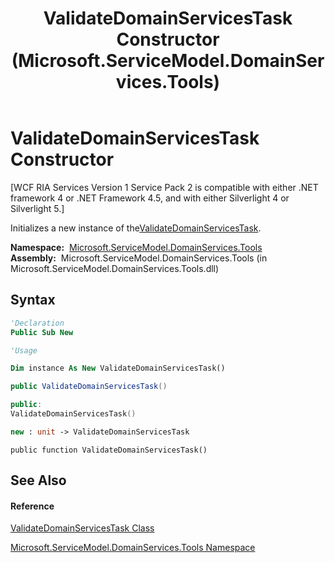 ﻿---
title: ValidateDomainServicesTask Constructor  (Microsoft.ServiceModel.DomainServices.Tools)
TOCTitle: ValidateDomainServicesTask Constructor
ms:assetid: M:Microsoft.ServiceModel.DomainServices.Tools.ValidateDomainServicesTask.#ctor
ms:mtpsurl: https://msdn.microsoft.com/en-us/library/microsoft.servicemodel.domainservices.tools.validatedomainservicestask.validatedomainservicestask(v=VS.91)
ms:contentKeyID: 43157570
ms.date: 01/27/2012
mtps_version: v=VS.91
f1_keywords:
- Microsoft.ServiceModel.DomainServices.Tools.ValidateDomainServicesTask.ValidateDomainServicesTask
- Microsoft.ServiceModel.DomainServices.Tools.ValidateDomainServicesTask.#ctor
dev_langs:
- CSharp
- JScript
- VB
- FSharp
- c++
api_location:
- microsoft.servicemodel.domainservices.tools.dll
api_name:
- Microsoft.ServiceModel.DomainServices.Tools.ValidateDomainServicesTask..ctor
api_type:
- Managed
topic_type:
- apiref
- kbSyntax
product_family_name: VS
ROBOTS: INDEX,FOLLOW
---

# ValidateDomainServicesTask Constructor

\[WCF RIA Services Version 1 Service Pack 2 is compatible with either .NET framework 4 or .NET Framework 4.5, and with either Silverlight 4 or Silverlight 5.\]

Initializes a new instance of the[ValidateDomainServicesTask](hh696943\(v=vs.91\).md).

**Namespace:**  [Microsoft.ServiceModel.DomainServices.Tools](gg153739\(v=vs.91\).md)  
**Assembly:**  Microsoft.ServiceModel.DomainServices.Tools (in Microsoft.ServiceModel.DomainServices.Tools.dll)

## Syntax

``` vb
'Declaration
Public Sub New
```

``` vb
'Usage

Dim instance As New ValidateDomainServicesTask()
```

``` csharp
public ValidateDomainServicesTask()
```

``` c++
public:
ValidateDomainServicesTask()
```

``` fsharp
new : unit -> ValidateDomainServicesTask
```

``` jscript
public function ValidateDomainServicesTask()
```

## See Also

#### Reference

[ValidateDomainServicesTask Class](hh696943\(v=vs.91\).md)

[Microsoft.ServiceModel.DomainServices.Tools Namespace](gg153739\(v=vs.91\).md)

